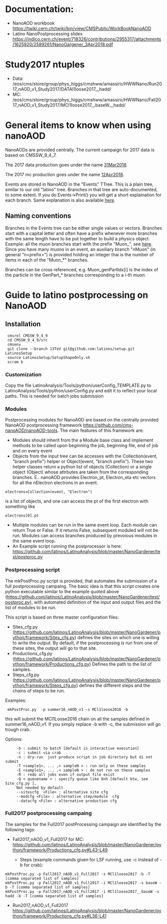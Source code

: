 # Documentation:

   * NanoAOD workbook https://twiki.cern.ch/twiki/bin/view/CMSPublic/WorkBookNanoAOD
   * Latino NanoPostprocessing slides https://indico.cern.ch/event/718326/contributions/2955317/attachments/1625920/2589261/NanoGargener_3Apr2018.pdf
   
# Study2017 ntuples
   * Data: /eos/cms/store/group/phys_higgs/cmshww/amassiro/HWWNano/Run2017_nAOD_v1_Study2017/DATAl1loose2017__hadd/ 
   * MC:  /eos/cms/store/group/phys_higgs/cmshww/amassiro/HWWNano/Fall2017_nAOD_v1_Study2017/MCl1loose2017__baseW__hadd/ 
   
# General items to know when using nanoAOD

NanoAODs are provided centrally. The current campaign for 2017 data is based on CMSSW_9_4_7.

The 2017 data production goes under the name [31Mar2018](https://cmsweb.cern.ch/das/request?view=list&limit=50&instance=prod%2Fglobal&input=%2F*%2F*31Mar2018*%2FNANOAOD).

The 2017 mc production goes under the name [12Apr2018](https://cmsweb.cern.ch/das/request?view=list&limit=50&instance=prod%2Fglobal&input=%2F*%2F*12Apr2018*%2FNANOAODSIM).

Events are stored in NanoAOD in the "Events" TTree. This is a plain tree, similar to our old "latino" tree. Branches in that tree are auto-documented, to some extent. If you do Events->Print() you will get a short explaination for each branch. Same explanation is also available [here](https://cms-nanoaod-integration.web.cern.ch/integration/master/mc94X_doc.html).

## Naming conventions
Branches in the Events tree can be either single values or vectors. Branches start with a capital letter and often have a prefix whenever more branches with the same length have to be put together to build a physics object. Example: all the muon branches start with the prefix "Muon_", see [here](https://cms-nanoaod-integration.web.cern.ch/integration/master/mc94X_doc.html#Muon). Since you have many muons in an event, an auxiliary branch "nMuon" (in general "n\<prefix\>") is provided holding an integer thai is the number of items in each of the "Muon_*" branches.
  
Branches can be cross referenced, e.g.  Muon_genPartIdx[i] is the index of the particle in the GenPart_* branches corresponding to a i-th muon.



# Guide to latino postprocessing on NanoAOD

## Installation

     cmsrel CMSSW_9_4_9
     cd CMSSW_9_4_9/src
     cmsenv
     git clone --branch 13TeV git@github.com:latinos/setup.git LatinosSetup
     source LatinosSetup/SetupShapeOnly.sh
     scram b

### Customization
Copy the file LatinoAnalysis/Tools/python/userConfig_TEMPLATE.py to LatinoAnalysis/Tools/python/userConfig.py and edit it to reflect your local paths. This is needed for batch jobs submission

### Modules
Postprocessing modules for NanoAOD are based on the centrally provided NanoAOD postprocessing framework https://github.com/cms-nanoAOD/nanoAOD-tools. The main features of this framework are:
   * Modules should inherit from the a Module base class and implement methods to be called upon beginning the job, beginning file, end of job and on every event
   * Objects from the input tree can be accesses with the Collection(event, "branch prefix") helper or Object(event, "branch prefix"). These two helper classes return a python list of objects (Collection) or a single object (Object) whose attrbutes are taken from the corresponding branches. E.. nanoAOD provides Electron_pt, Electron_eta etc vectors for all the nElectron electrons in an event. 

    electrons=Collection(event, "Electron")
    
is a list of objects, and one can access the pt of the first electron with something like
    
    electrons[0].pt
    
   * Multiple modules can be run in the same event loop. Each module can return True or False. If it returns False, subsequent moduled will not be run. Modules can access branches produced by prevoious modules in the same event loop.
   * An Example script running the postprocessor is here: https://github.com/latinos/LatinoAnalysis/blob/master/NanoGardener/test/postproc.py
    

### Postprocessing script
The mkPostProc.py script is provided, that automates the submission of a full postprocessing campaing. The basic idea is that this script creates one python executable similar to the example quoted above (https://github.com/latinos/LatinoAnalysis/blob/master/NanoGardener/test/postproc.py), with automated definition of the input and output files and the list of modules to be run.

This script is based on three master configuration files:

   * Sites_cfg.py (https://github.com/latinos/LatinoAnalysis/blob/master/NanoGardener/python/framework/Sites_cfg.py) defines the sites on which one is willing to write the output. By default, if the postprocessing is run from one of these sites, the output will go to that site.
   * Productions_cfg.py (https://github.com/latinos/LatinoAnalysis/blob/master/NanoGardener/python/framework/Productions_cfg.py) Defines the path to the list of samples.
   * Steps_cfg.py (https://github.com/latinos/LatinoAnalysis/blob/master/NanoGardener/python/framework/Steps_cfg.py) defines the different steps and the chains of steps to be run.
   
 Examples:
 
     mkPostProc.py  -p summer16_nAOD_v1 -s MCl1loose2016 -b 
 
 this will submit the MCl1Loose2016 chain on all the samples defined in summer16_nAOD_v1.
 If you simply replace -b with -c, the submission will go trough crab.    
 
 Options:
     
         -b : submit to batch [default is interactive execution] 
         -c : submit via crab  
         -n : dry-run  just produce script in job directory but di not submit  
         -T <sample1>, ... ,< sampleN > : run only on these samples 
         -E <sample1>, ... ,< sampleN > : do not run on these samples 
         -R : redo all jobs even if output file exist 
         -Q < queuename > : specify queue like 8nh [default btw, see  Site_cfg.py ],   
         Not needed by default 
         --sitescfg  <File> : alternative site cfg
         --modcfg <File> : alternative step/module  cfg
         --datacfg <File> : alternative production cfg

### Full2017 postprocessing campaing



The samples for the Full2017 postProcessing campaign are identified by the following tags:

   * Fall2017_nAOD_v1_Full2017 for MC: https://github.com/latinos/LatinoAnalysis/blob/master/NanoGardener/python/framework/Productions_cfg.py#L43-L49
     
      * Steps (example commands given for LSF running, use -c instead of -b for crab): 
          
    mkPostProc.py -p Fall2017_nAOD_v1_Full2017 -s MCl1loose2017 -b -T [comma separated list of samples]     
    mkPostProc.py -p Fall2017_nAOD_v1_Full2017 -i MCl1loose2017 -s baseW -b -T [comma separated list of samples]
    mkPostProc.py -p Fall2017_nAOD_v1_Full2017 -i MCl1loose2017__baseW -s hadd -b -T [comma separated list of samples]
  
  
   * Run2017_nAOD_v1_Full2017 https://github.com/latinos/LatinoAnalysis/blob/master/NanoGardener/python/framework/Productions_cfg.py#L36-L41
   

   
